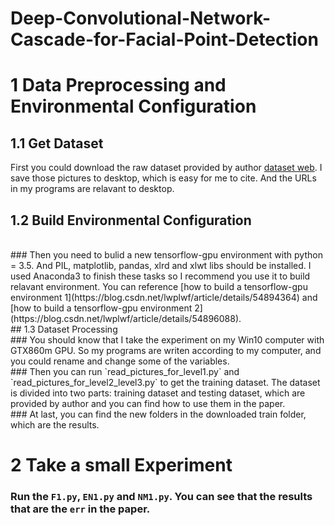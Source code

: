 # Deep-Convolutional-Network-Cascade-for-Facial-Point-Detection

1 Data Preprocessing and Environmental Configuration
======
## 1.1 Get Dataset
First you could download the raw dataset provided by author [dataset web](http://mmlab.ie.cuhk.edu.hk/archive/CNN/). I save those pictures to desktop, which is easy for me to cite. And the URLs in my programs are relavant to desktop.
</br>
## 1.2 Build Environmental Configuration
</br>
### Then you need to bulid a new tensorflow-gpu environment with python = 3.5. And PIL, matplotlib, pandas, xlrd and xlwt libs should be installed. I used Anaconda3 to finish these tasks so I recommend you use it to build relavant environment. You can reference [how to build a tensorflow-gpu environment 1](https://blog.csdn.net/lwplwf/article/details/54894364) and [how to build a tensorflow-gpu environment 2](https://blog.csdn.net/lwplwf/article/details/54896088).
</br>
## 1.3 Dataset Processing
</br>
### You should know that I take the experiment on my Win10 computer with GTX860m GPU. So my programs are writen according to my computer, and you could rename and change some of the variables.
</br>
### Then you can run `read_pictures_for_level1.py` and `read_pictures_for_level2_level3.py` to get the training dataset. The dataset is divided into two parts: training dataset and testing dataset, which are provided by author and you can find how to use them in the paper.
</br>
### At last, you can find the new folders in the downloaded train folder, which are the results.
</br>

2 Take a small Experiment
======
### Run the `F1.py`, `EN1.py` and `NM1.py`. You can see that the results that are the `err` in the paper.
